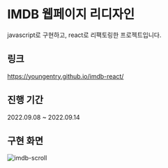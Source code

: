 # IMDB 웹페이지 리디자인

javascript로 구현하고, react로 리팩토링한 프로젝트입니다.

## 링크 
https://youngentry.github.io/imdb-react/

## 진행 기간 
2022.09.08 ~ 2022.09.14

## 구현 화면

![imdb-scroll](https://github.com/youngentry/imdb-react/assets/90388461/928b2301-5ce5-4322-a534-3c1c67064b54)
